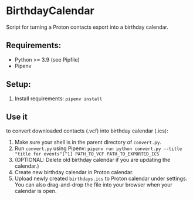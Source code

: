 # BirthdayCalendar
Script for turning a Proton contacts export into a birthday calendar.

## Requirements:
 - Python >= 3.9 (see Pipfile)
 - Pipenv

## Setup:
 1. Install requirements: `pipenv install`

## Use it 
to convert downloaded contacts (.vcf) into birthday calendar (.ics):

 1. Make sure your shell is in the parent directory of `convert.py`.
 2. Run `convert.py` using Pipenv: `pipenv run python convert.py --title "title for events"[^1] PATH_TO_VCF PATH_TO_EXPORTED_ICS`
 3. (OPTIONAL: Delete old birthday calendar if you are updating the calendar.)
 4. Create new birthday calendar in Proton calendar.
 5. Upload newly created `birthdays.ics` to Proton calendar under settings. You can also drag-and-drop the file into your browser when your calendar is open.
 
[^1]: if you do not specify a title, it will default to "Geburtstag"